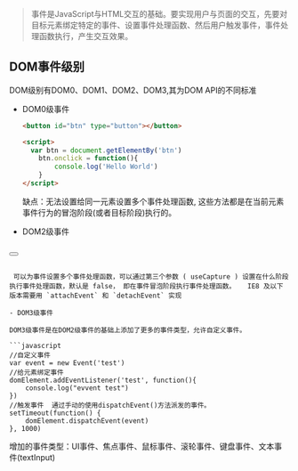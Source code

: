 > 事件是JavaScript与HTML交互的基础。要实现用户与页面的交互，先要对目标元素绑定特定的事件、设置事件处理函数、然后用户触发事件，事件处理函数执行，产生交互效果。

## DOM事件级别

DOM级别有DOM0、DOM1、DOM2、DOM3,其为DOM API的不同标准

- DOM0级事件

  ```html
  <button id="btn" type="button"></button>
  
  <script>
  	var btn = document.getElementBy('btn')
      btn.onclick = function(){
          console.log('Hello World')
      }
  </script>
  
  ```

	缺点：无法设置给同一元素设置多个事件处理函数, 这些方法都是在当前元素事件行为的冒泡阶段(或者目标阶段)执行的。 
	
- DOM2级事件

  ```html
<button id="btn" type="button"></button>
  
  <script>
  	var btn = document.getElementById('btn')
      btn.addEventListener('click', showFn, false)
      btn.addEventListener('click', showFn2, false)
      // btn.removeEventListener('click', showFn, false) // 解绑事件 
       function showFn() {
          alert('Hello World');
      }
       function showFn2() {
          alert('Hello World2');
      } 
  </script>
  ```
  
   可以为事件设置多个事件处理函数，可以通过第三个参数 ( useCapture ) 设置在什么阶段执行事件处理函数，默认是 false， 即在事件冒泡阶段执行事件处理函数。   IE8 及以下版本需要用 `attachEvent` 和 `detachEvent` 实现 
  
- DOM3级事件
  
  DOM3级事件是在DOM2级事件的基础上添加了更多的事件类型，允许自定义事件。
  
  ```javascript
  //自定义事件
  var event = new Event('test')
  //给元素绑定事件
  domElement.addEventListener('test', function(){
      console.log("evvent test")
  })
  //触发事件  通过手动的使用dispatchEvent()方法派发的事件。
  setTimeout(function() {
      domElement.dispatchEvent(event)
  }, 1000)
  ```
  
  增加的事件类型：UI事件、焦点事件、鼠标事件、滚轮事件、键盘事件、文本事件(textInput)
  
  
  
  
  
  

